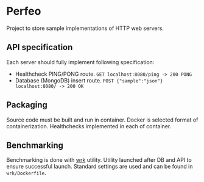 # Perfeo

Project to store sample implementations of HTTP web servers.

## API specification

Each server should fully implement following specification:

- Healthcheck PING/PONG route.
    `GET localhost:8080/ping -> 200 PONG`
- Database (MongoDB) insert route.
    `POST {"sample":"json"} localhost:8080/ -> 200 OK`

## Packaging

Source code must be built and run in container.
Docker is selected format of containerization.
Healthchecks implemented in each of container.

## Benchmarking

Benchmarking is done with [wrk](https://github.com/wg/wrk) utility.
Utility launched after DB and API to ensure successful launch.
Standard settings are used and can be found in `wrk/Dockerfile`.
